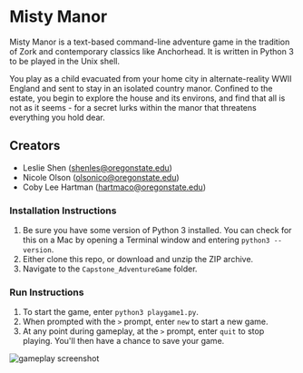 # Misty Manor
Misty Manor is a text-based command-line adventure game in the tradition of Zork and contemporary classics like Anchorhead. It is written in Python 3 to be played in the Unix shell.

You play as a child evacuated from your home city in alternate-reality WWII England and sent to stay in an isolated country manor. Confined to the estate, you begin to explore the house and its environs, and find that all is not as it seems - for a secret lurks within the manor that threatens everything you hold dear.

## Creators
* Leslie Shen (shenles@oregonstate.edu)
* Nicole Olson (olsonico@oregonstate.edu)
* Coby Lee Hartman (hartmaco@oregonstate.edu)

### Installation Instructions
1. Be sure you have some version of Python 3 installed. You can check for this on a Mac by opening a Terminal window and entering `python3 --version`.
2. Either clone this repo, or download and unzip the ZIP archive.
3. Navigate to the `Capstone_AdventureGame` folder.

### Run Instructions
1. To start the game, enter `python3 playgame1.py`.
2. When prompted with the `>` prompt, enter `new` to start a new game.
3. At any point during gameplay, at the `>` prompt, enter `quit` to stop playing. You'll then have a chance to save your game.

![gameplay screenshot](https://leslieyshen.com/cs/assets/images/projects/project-featured.png)
